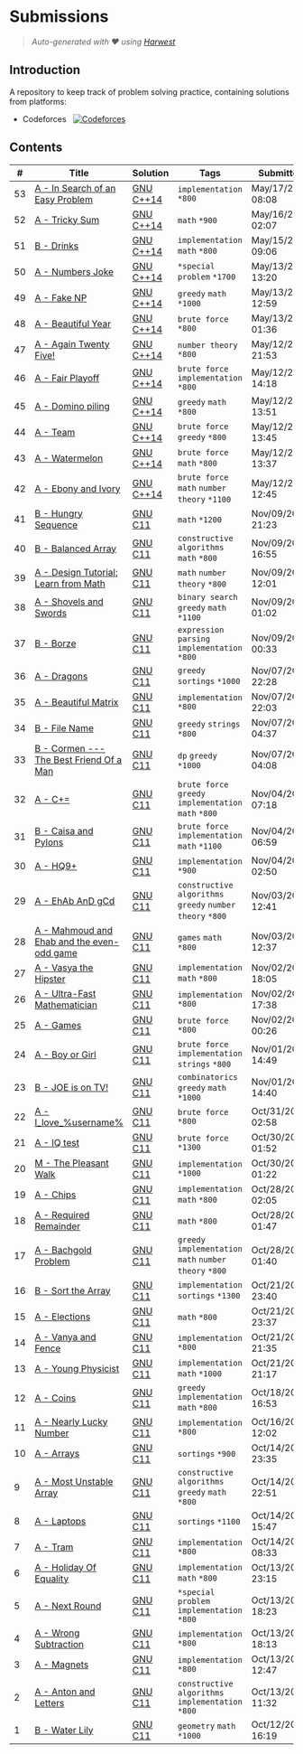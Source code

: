 Submissions
======================
> *Auto-generated with ❤ using [Harwest](https://github.com/nileshsah/harwest-tool)*

## Introduction

A repository to keep track of problem solving practice, containing solutions from platforms:
* Codeforces &nbsp; [![Codeforces](https://run.kaist.ac.kr/badges/codeforces/ShuvroWritesCode.svg)](https://codeforces.com/profile/ShuvroWritesCode)


## Contents

| # | Title | Solution | Tags | Submitted |
|---| ----- | -------- | ---- | --------- |
53 | [A - In Search of an Easy Problem](https://codeforces.com/contest/1030/problem/A) | [GNU C++14](./codeforces/1030/A.cpp) | `implementation` `*800` | May/17/2022 08:08 | 
52 | [A - Tricky Sum](https://codeforces.com/contest/598/problem/A) | [GNU C++14](./codeforces/598/A.cpp) | `math` `*900` | May/16/2022 02:07 | 
51 | [B - Drinks](https://codeforces.com/contest/200/problem/B) | [GNU C++14](./codeforces/200/B.cpp) | `implementation` `math` `*800` | May/15/2022 09:06 | 
50 | [A - Numbers Joke](https://codeforces.com/contest/784/problem/A) | [GNU C++14](./codeforces/784/A.cpp) | `*special problem` `*1700` | May/13/2022 13:20 | 
49 | [A - Fake NP](https://codeforces.com/contest/805/problem/A) | [GNU C++14](./codeforces/805/A.cpp) | `greedy` `math` `*1000` | May/13/2022 12:59 | 
48 | [A - Beautiful Year](https://codeforces.com/contest/271/problem/A) | [GNU C++14](./codeforces/271/A.cpp) | `brute force` `*800` | May/13/2022 01:36 | 
47 | [A - Again Twenty Five!](https://codeforces.com/contest/630/problem/A) | [GNU C++14](./codeforces/630/A.cpp) | `number theory` `*800` | May/12/2022 21:53 | 
46 | [A - Fair Playoff](https://codeforces.com/contest/1535/problem/A) | [GNU C++14](./codeforces/1535/A.cpp) | `brute force` `implementation` `*800` | May/12/2022 14:18 | 
45 | [A - Domino piling](https://codeforces.com/contest/50/problem/A) | [GNU C++14](./codeforces/50/A.cpp) | `greedy` `math` `*800` | May/12/2022 13:51 | 
44 | [A - Team](https://codeforces.com/contest/231/problem/A) | [GNU C++14](./codeforces/231/A.cpp) | `brute force` `greedy` `*800` | May/12/2022 13:45 | 
43 | [A - Watermelon](https://codeforces.com/contest/4/problem/A) | [GNU C++14](./codeforces/4/A.cpp) | `brute force` `math` `*800` | May/12/2022 13:37 | 
42 | [A - Ebony and Ivory](https://codeforces.com/contest/633/problem/A) | [GNU C++14](./codeforces/633/A.cpp) | `brute force` `math` `number theory` `*1100` | May/12/2022 12:45 | 
41 | [B - Hungry Sequence](https://codeforces.com/contest/327/problem/B) | [GNU C11](./codeforces/327/B.cpp) | `math` `*1200` | Nov/09/2021 21:23 | 
40 | [B - Balanced Array](https://codeforces.com/contest/1343/problem/B) | [GNU C11](./codeforces/1343/B.cpp) | `constructive algorithms` `math` `*800` | Nov/09/2021 16:55 | 
39 | [A - Design Tutorial: Learn from Math](https://codeforces.com/contest/472/problem/A) | [GNU C11](./codeforces/472/A.cpp) | `math` `number theory` `*800` | Nov/09/2021 12:01 | 
38 | [A - Shovels and Swords](https://codeforces.com/contest/1366/problem/A) | [GNU C11](./codeforces/1366/A.cpp) | `binary search` `greedy` `math` `*1100` | Nov/09/2021 01:02 | 
37 | [B - Borze](https://codeforces.com/contest/32/problem/B) | [GNU C11](./codeforces/32/B.cpp) | `expression parsing` `implementation` `*800` | Nov/09/2021 00:33 | 
36 | [A - Dragons](https://codeforces.com/contest/230/problem/A) | [GNU C11](./codeforces/230/A.cpp) | `greedy` `sortings` `*1000` | Nov/07/2021 22:28 | 
35 | [A - Beautiful Matrix](https://codeforces.com/contest/263/problem/A) | [GNU C11](./codeforces/263/A.cpp) | `implementation` `*800` | Nov/07/2021 22:03 | 
34 | [B - File Name](https://codeforces.com/contest/978/problem/B) | [GNU C11](./codeforces/978/B.cpp) | `greedy` `strings` `*800` | Nov/07/2021 04:37 | 
33 | [B - Cormen --- The Best Friend Of a Man](https://codeforces.com/contest/732/problem/B) | [GNU C11](./codeforces/732/B.cpp) | `dp` `greedy` `*1000` | Nov/07/2021 04:08 | 
32 | [A - C+=](https://codeforces.com/contest/1368/problem/A) | [GNU C11](./codeforces/1368/A.cpp) | `brute force` `greedy` `implementation` `math` `*800` | Nov/04/2021 07:18 | 
31 | [B - Caisa and Pylons](https://codeforces.com/contest/463/problem/B) | [GNU C11](./codeforces/463/B.cpp) | `brute force` `implementation` `math` `*1100` | Nov/04/2021 06:59 | 
30 | [A - HQ9+](https://codeforces.com/contest/133/problem/A) | [GNU C11](./codeforces/133/A.cpp) | `implementation` `*900` | Nov/04/2021 02:50 | 
29 | [A - EhAb AnD gCd](https://codeforces.com/contest/1325/problem/A) | [GNU C11](./codeforces/1325/A.cpp) | `constructive algorithms` `greedy` `number theory` `*800` | Nov/03/2021 12:41 | 
28 | [A - Mahmoud and Ehab and the even-odd game](https://codeforces.com/contest/959/problem/A) | [GNU C11](./codeforces/959/A.cpp) | `games` `math` `*800` | Nov/03/2021 12:37 | 
27 | [A - Vasya the Hipster](https://codeforces.com/contest/581/problem/A) | [GNU C11](./codeforces/581/A.cpp) | `implementation` `math` `*800` | Nov/02/2021 18:05 | 
26 | [A - Ultra-Fast Mathematician](https://codeforces.com/contest/61/problem/A) | [GNU C11](./codeforces/61/A.cpp) | `implementation` `*800` | Nov/02/2021 17:38 | 
25 | [A - Games](https://codeforces.com/contest/268/problem/A) | [GNU C11](./codeforces/268/A.cpp) | `brute force` `*800` | Nov/02/2021 00:26 | 
24 | [A - Boy or Girl](https://codeforces.com/contest/236/problem/A) | [GNU C11](./codeforces/236/A.cpp) | `brute force` `implementation` `strings` `*800` | Nov/01/2021 14:49 | 
23 | [B - JOE is on TV!](https://codeforces.com/contest/1293/problem/B) | [GNU C11](./codeforces/1293/B.cpp) | `combinatorics` `greedy` `math` `*1000` | Nov/01/2021 14:40 | 
22 | [A - I_love_\%username\%](https://codeforces.com/contest/155/problem/A) | [GNU C11](./codeforces/155/A.cpp) | `brute force` `*800` | Oct/31/2021 02:58 | 
21 | [A - IQ test](https://codeforces.com/contest/25/problem/A) | [GNU C11](./codeforces/25/A.cpp) | `brute force` `*1300` | Oct/30/2021 01:52 | 
20 | [M - The Pleasant Walk](https://codeforces.com/contest/1090/problem/M) | [GNU C11](./codeforces/1090/M.cpp) | `implementation` `*1000` | Oct/30/2021 01:22 | 
19 | [A - Chips](https://codeforces.com/contest/92/problem/A) | [GNU C11](./codeforces/92/A.cpp) | `implementation` `math` `*800` | Oct/28/2021 02:05 | 
18 | [A - Required Remainder](https://codeforces.com/contest/1374/problem/A) | [GNU C11](./codeforces/1374/A.cpp) | `math` `*800` | Oct/28/2021 01:47 | 
17 | [A - Bachgold Problem](https://codeforces.com/contest/749/problem/A) | [GNU C11](./codeforces/749/A.cpp) | `greedy` `implementation` `math` `number theory` `*800` | Oct/28/2021 01:40 | 
16 | [B - Sort the Array](https://codeforces.com/contest/451/problem/B) | [GNU C11](./codeforces/451/B.cpp) | `implementation` `sortings` `*1300` | Oct/21/2021 23:40 | 
15 | [A - Elections](https://codeforces.com/contest/1593/problem/A) | [GNU C11](./codeforces/1593/A.cpp) | `math` `*800` | Oct/21/2021 23:37 | 
14 | [A - Vanya and Fence](https://codeforces.com/contest/677/problem/A) | [GNU C11](./codeforces/677/A.cpp) | `implementation` `*800` | Oct/21/2021 21:35 | 
13 | [A - Young Physicist](https://codeforces.com/contest/69/problem/A) | [GNU C11](./codeforces/69/A.cpp) | `implementation` `math` `*1000` | Oct/21/2021 21:17 | 
12 | [A - Coins](https://codeforces.com/contest/1061/problem/A) | [GNU C11](./codeforces/1061/A.cpp) | `greedy` `implementation` `math` `*800` | Oct/18/2021 16:53 | 
11 | [A - Nearly Lucky Number](https://codeforces.com/contest/110/problem/A) | [GNU C11](./codeforces/110/A.cpp) | `implementation` `*800` | Oct/16/2021 12:02 | 
10 | [A - Arrays](https://codeforces.com/contest/572/problem/A) | [GNU C11](./codeforces/572/A.cpp) | `sortings` `*900` | Oct/14/2021 23:35 | 
9 | [A - Most Unstable Array](https://codeforces.com/contest/1353/problem/A) | [GNU C11](./codeforces/1353/A.cpp) | `constructive algorithms` `greedy` `math` `*800` | Oct/14/2021 22:51 | 
8 | [A - Laptops](https://codeforces.com/contest/456/problem/A) | [GNU C11](./codeforces/456/A.cpp) | `sortings` `*1100` | Oct/14/2021 15:47 | 
7 | [A - Tram](https://codeforces.com/contest/116/problem/A) | [GNU C11](./codeforces/116/A.cpp) | `implementation` `*800` | Oct/14/2021 08:33 | 
6 | [A - Holiday Of Equality](https://codeforces.com/contest/758/problem/A) | [GNU C11](./codeforces/758/A.cpp) | `implementation` `math` `*800` | Oct/13/2021 23:15 | 
5 | [A - Next Round](https://codeforces.com/contest/158/problem/A) | [GNU C11](./codeforces/158/A.cpp) | `*special problem` `implementation` `*800` | Oct/13/2021 18:23 | 
4 | [A - Wrong Subtraction](https://codeforces.com/contest/977/problem/A) | [GNU C11](./codeforces/977/A.cpp) | `implementation` `*800` | Oct/13/2021 18:13 | 
3 | [A - Magnets](https://codeforces.com/contest/344/problem/A) | [GNU C11](./codeforces/344/A.cpp) | `implementation` `*800` | Oct/13/2021 12:47 | 
2 | [A - Anton and Letters](https://codeforces.com/contest/443/problem/A) | [GNU C11](./codeforces/443/A.cpp) | `constructive algorithms` `implementation` `*800` | Oct/13/2021 11:32 | 
1 | [B - Water Lily](https://codeforces.com/contest/1199/problem/B) | [GNU C11](./codeforces/1199/B.cpp) | `geometry` `math` `*1000` | Oct/12/2021 16:19 | 